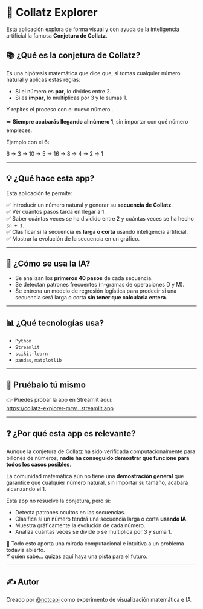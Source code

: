 # 🔢 Collatz Explorer

Esta aplicación explora de forma visual y con ayuda de la inteligencia artificial la famosa **Conjetura de Collatz**.

## 📚 ¿Qué es la conjetura de Collatz?

Es una hipótesis matemática que dice que, si tomas cualquier número natural y aplicas estas reglas:

- Si el número es **par**, lo divides entre 2.
- Si es **impar**, lo multiplicas por 3 y le sumas 1.

Y repites el proceso con el nuevo número...

➡️ **Siempre acabarás llegando al número 1**, sin importar con qué número empieces.

Ejemplo con el 6:

6 → 3 → 10 → 5 → 16 → 8 → 4 → 2 → 1

---

## 💡 ¿Qué hace esta app?

Esta aplicación te permite:

✅ Introducir un número natural y generar su **secuencia de Collatz**.  
✅ Ver cuántos pasos tarda en llegar a 1.  
✅ Saber cuántas veces se ha dividido entre 2 y cuántas veces se ha hecho `3n + 1`.  
✅ Clasificar si la secuencia es **larga o corta** usando inteligencia artificial.  
✅ Mostrar la evolución de la secuencia en un gráfico.  

---

## 🤖 ¿Cómo se usa la IA?

- Se analizan los **primeros 40 pasos** de cada secuencia.
- Se detectan patrones frecuentes (n-gramas de operaciones D y M).
- Se entrena un modelo de regresión logística para predecir si una secuencia será larga o corta **sin tener que calcularla entera**.

---

## 📊 ¿Qué tecnologías usa?

- `Python`
- `Streamlit`
- `scikit-learn`
- `pandas`, `matplotlib`

---

## 🚀 Pruébalo tú mismo

👉 Puedes probar la app en Streamlit aquí:  
[https://collatz-explorer-mrw...streamlit.app](https://collatz-explorer-mrw...streamlit.app)

---

## ❓ ¿Por qué esta app es relevante?

Aunque la conjetura de Collatz ha sido verificada computacionalmente para billones de números, **nadie ha conseguido demostrar que funcione para todos los casos posibles**.

La comunidad matemática aún no tiene una **demostración general** que garantice que cualquier número natural, sin importar su tamaño, acabará alcanzando el 1.

Esta app no resuelve la conjetura, pero sí:

- Detecta patrones ocultos en las secuencias.
- Clasifica si un número tendrá una secuencia larga o corta **usando IA**.
- Muestra gráficamente la evolución de cada número.
- Analiza cuántas veces se divide o se multiplica por 3 y suma 1.

📌 Todo esto aporta una mirada computacional e intuitiva a un problema todavía abierto.  
Y quién sabe… quizás aquí haya una pista para el futuro.

---

## ✍️ Autor

Creado por [@notcapi](https://github.com/notcapi) como experimento de visualización matemática e IA.  
